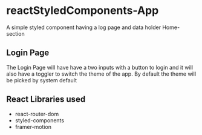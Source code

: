 # reactStyledComponents-App
A simple styled component having a log page and data holder Home-section


## Login Page

The Login Page will have have a two inputs with a button to login and it will also have a toggler to switch the theme of the app.
By default the theme will be picked by system default


## React Libraries used

- react-router-dom
- styled-components
- framer-motion
